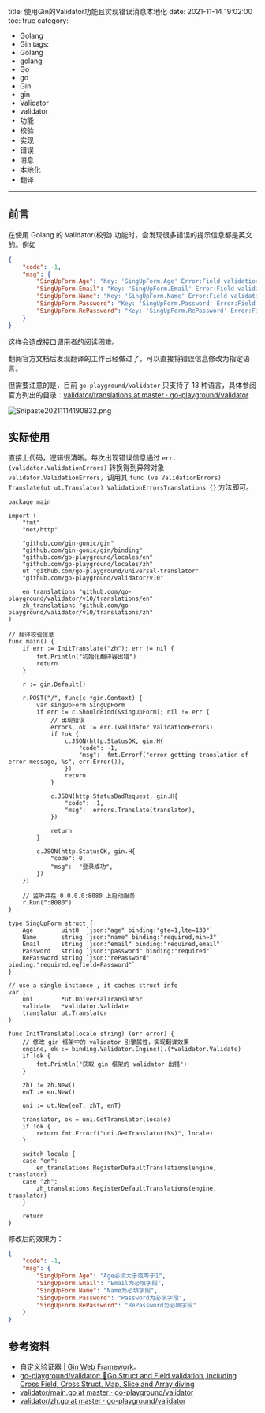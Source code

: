 title: 使用Gin的Validator功能且实现错误消息本地化
date: 2021-11-14 19:02:00
toc: true
category:
- Golang
- Gin
tags:
- Golang
- golang
- Go
- go
- Gin
- gin
- Validator
- validator
- 功能
- 校验
- 实现
- 错误
- 消息
- 本地化
- 翻译
---

## 前言

在使用 Golang 的 Validator(校验) 功能时，会发现很多错误的提示信息都是英文的。例如

```json
{
    "code": -1,
    "msg": {
        "SingUpForm.Age": "Key: 'SingUpForm.Age' Error:Field validation for 'Age' failed on the 'gte' tag",
        "SingUpForm.Email": "Key: 'SingUpForm.Email' Error:Field validation for 'Email' failed on the 'required' tag",
        "SingUpForm.Name": "Key: 'SingUpForm.Name' Error:Field validation for 'Name' failed on the 'required' tag",
        "SingUpForm.Password": "Key: 'SingUpForm.Password' Error:Field validation for 'Password' failed on the 'required' tag",
        "SingUpForm.RePassword": "Key: 'SingUpForm.RePassword' Error:Field validation for 'RePassword' failed on the 'required' tag"
    }
}
```

这样会造成接口调用者的阅读困难。


<!-- more -->

翻阅官方文档后发现翻译的工作已经做过了，可以直接将错误信息修改为指定语言。

但需要注意的是，目前 `go-playground/validator` 只支持了 13 种语言，具体参阅官方列出的目录：[validator/translations at master · go-playground/validator](https://github.com/go-playground/validator/tree/master/translations)

![Snipaste20211114190832.png](https://b3logfile.com/file/2021/11/Snipaste_2021-11-14_19-08-32-0b319fb0.png)

## 实际使用

直接上代码，逻辑很清晰。每次出现错误信息通过 `err.(validator.ValidationErrors)` 转换得到异常对象 `validator.ValidationErrors`，调用其 `func (ve ValidationErrors) Translate(ut ut.Translator) ValidationErrorsTranslations {}` 方法即可。

```golang
package main

import (
	"fmt"
	"net/http"

	"github.com/gin-gonic/gin"
	"github.com/gin-gonic/gin/binding"
	"github.com/go-playground/locales/en"
	"github.com/go-playground/locales/zh"
	ut "github.com/go-playground/universal-translator"
	"github.com/go-playground/validator/v10"

	en_translations "github.com/go-playground/validator/v10/translations/en"
	zh_translations "github.com/go-playground/validator/v10/translations/zh"
)

// 翻译校验信息
func main() {
	if err := InitTranslate("zh"); err != nil {
		fmt.Println("初始化翻译器出错")
		return
	}

	r := gin.Default()

	r.POST("/", func(c *gin.Context) {
		var singUpForm SingUpForm
		if err := c.ShouldBind(&singUpForm); nil != err {
			// 出现错误
			errors, ok := err.(validator.ValidationErrors)
			if !ok {
				c.JSON(http.StatusOK, gin.H{
					"code": -1,
					"msg":  fmt.Errorf("error getting translation of error message, %s", err.Error()),
				})
				return
			}

			c.JSON(http.StatusBadRequest, gin.H{
				"code": -1,
				"msg":  errors.Translate(translator),
			})

			return
		}

		c.JSON(http.StatusOK, gin.H{
			"code": 0,
			"msg":  "登录成功",
		})
	})

	// 监听并在 0.0.0.0:8080 上启动服务
	r.Run(":8080")
}

type SingUpForm struct {
	Age        uint8  `json:"age" binding:"gte=1,lte=130"`
	Name       string `json:"name" binding:"required,min=3"`
	Email      string `json:"email" binding:"required,email"`
	Password   string `json:"password" binding:"required"`
	RePassword string `json:"rePassword" binding:"required,eqfield=Password"`
}

// use a single instance , it caches struct info
var (
	uni        *ut.UniversalTranslator
	validate   *validator.Validate
	translator ut.Translator
)

func InitTranslate(locale string) (err error) {
	// 修改 gin 框架中的 validator 引擎属性，实现翻译效果
	engine, ok := binding.Validator.Engine().(*validator.Validate)
	if !ok {
		fmt.Println("获取 gin 框架的 validator 出错")
	}

	zhT := zh.New()
	enT := en.New()

	uni := ut.New(enT, zhT, enT)

	translator, ok = uni.GetTranslator(locale)
	if !ok {
		return fmt.Errorf("uni.GetTranslator(%s)", locale)
	}

	switch locale {
	case "en":
		en_translations.RegisterDefaultTranslations(engine, translator)
	case "zh":
		zh_translations.RegisterDefaultTranslations(engine, translator)
	}

	return
}
```

修改后的效果为：

```json
{
    "code": -1,
    "msg": {
        "SingUpForm.Age": "Age必须大于或等于1",
        "SingUpForm.Email": "Email为必填字段",
        "SingUpForm.Name": "Name为必填字段",
        "SingUpForm.Password": "Password为必填字段",
        "SingUpForm.RePassword": "RePassword为必填字段"
    }
}
```

## 参考资料

- [自定义验证器 | Gin Web Framework](https://gin-gonic.com/zh-cn/docs/examples/custom-validators/)。
- [go-playground/validator: :100:Go Struct and Field validation, including Cross Field, Cross Struct, Map, Slice and Array diving](https://github.com/go-playground/validator)
- [validator/main.go at master · go-playground/validator](https://github.com/go-playground/validator/blob/master/_examples/translations/main.go)
- [validator/zh.go at master · go-playground/validator](https://github.com/go-playground/validator/blob/master/translations/zh/zh.go)
